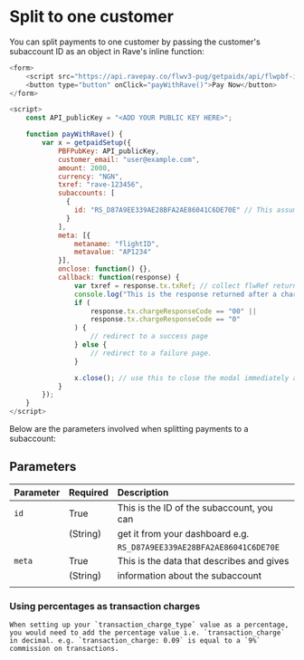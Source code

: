 # Split to one customer

You can split payments to one customer by passing the customer's subaccount ID as an object in Rave's inline function:

```javascript
<form>
    <script src="https://api.ravepay.co/flwv3-pug/getpaidx/api/flwpbf-inline.js"></script>
    <button type="button" onClick="payWithRave()">Pay Now</button>
</form>

<script>
    const API_publicKey = "<ADD YOUR PUBLIC KEY HERE>";

    function payWithRave() {
        var x = getpaidSetup({
            PBFPubKey: API_publicKey,
            customer_email: "user@example.com",
            amount: 2000,
            currency: "NGN",
            txref: "rave-123456",
            subaccounts: [
              {
                id: "RS_D87A9EE339AE28BFA2AE86041C6DE70E" // This assumes you have setup your commission on the dashboard.
              }
            ],
            meta: [{
                metaname: "flightID",
                metavalue: "AP1234"
            }],
            onclose: function() {},
            callback: function(response) {
                var txref = response.tx.txRef; // collect flwRef returned and pass to                                                a server page to complete status check.
                console.log("This is the response returned after a charge", response);
                if (
                    response.tx.chargeResponseCode == "00" ||
                    response.tx.chargeResponseCode == "0"
                ) {
                    // redirect to a success page
                } else {
                    // redirect to a failure page.
                }

                x.close(); // use this to close the modal immediately after payment.
            }
        });
    }
</script>
```

Below are the parameters involved when splitting payments to a subaccount:

## Parameters

| Parameter | Required | Description                               |
| :-------- | :------- | :---------------------------------------- |
| `id`      | True     | This is the ID of the subaccount, you can |
|           | (String) | get it from your dashboard e.g.           |
|           |          | `RS_D87A9EE339AE28BFA2AE86041C6DE70E`     |
| `meta`    | True     | This is the data that describes and gives |
|           | (String) | information about the subaccount          |
|           |          |                                           |

### Using percentages as transaction charges

<div class="magic-block-callout type-warning">

    When setting up your `transaction_charge_type` value as a percentage, you would need to add the percentage value i.e. `transaction_charge` in decimal. e.g. `transaction_charge: 0.09` is equal to a `9%` commission on transactions.

</div>
